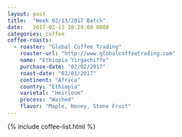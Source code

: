 ```yaml
---
layout: post
title:  "Week 02/13/2017 Batch"
date:   2017-02-13 10:29:00 0800
categories: coffee
coffee-roasts:
  - roaster: "Global Coffee Trading"
    roaster-url: "http://www.globalcoffeetrading.com"
    name: "Ethiopia Yirgachiffe"
    purchase-date: "02/02/2017"
    roast-date: "02/01/2017"
    continent: "Africa"
    country: "Ethiopia"
    varietal: "Heirloom"
    process: "Washed"
    flavor: "Maple, Honey, Stone Fruit"
---
```


{% include coffee-list.html %}
